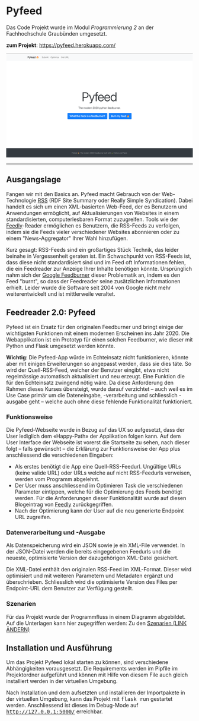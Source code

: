 # Pyfeed  
Das Code Projekt wurde im Modul *Programmierung 2* an der Fachhochschule Graubünden umgesetzt.   

**zum Projekt**: https://pyfeed.herokuapp.com/

![Cover image and start page of pyfeed](docs/01_pyfeed.png?raw=true "Cover image pyfeed")

---

## Ausgangslage 
Fangen wir mit den Basics an. Pyfeed macht Gebrauch von der Web-Technologie <a href="https://en.wikipedia.org/wiki/RSS" target="_blank">RSS</a> (RDF Site Summary oder Really Simple Syndication). Dabei handelt es sich um einen XML-basierten Web-Feed, der es Benutzern und Anwendungen ermöglicht, auf Aktualisierungen von Websites in einem standardisierten, computerlesbaren Format zuzugreifen. Tools wie der <a href="https://feedly.com/" target="_blank">Feedly</a>-Reader ermöglichen es Benutzern, die RSS-Feeds zu verfolgen, indem sie die Feeds vieler verschiedener Websites abonnieren oder zu einem "News-Aggregator" Ihrer Wahl hinzufügen.

Kurz gesagt: RSS-Feeds sind ein großartiges Stück Technik, das leider beinahe in Vergessenheit geraten ist. Ein Schwachpunkt von RSS-Feeds ist, dass diese nicht standardisiert sind und im Feed oft Informationen fehlen, die ein Feedreader zur Anzeige Ihrer Inhalte benötigen könnte. Ursprünglich nahm sich der <a href="https://feedburner.google.com/" target="_blank">Google Feedburner</a> dieser Problematik an, indem es den Feed "burnt", so dass der Feedreader seine zusätzlichen Informationen erhielt. Leider wurde die Software seit 2004 von Google nicht mehr weiterentwickelt und ist mittlerweile veraltet.


## Feedreader 2.0: Pyfeed
Pyfeed ist ein Ersatz für den originalen Feedburner und bringt einige der wichtigsten Funktionen mit einem modernen Erscheinen ins Jahr 2020. Die Webapplikation ist ein Prototyp für einen solchen Feedburner, wie dieser mit Python und Flask umgesetzt werden könnte. 

**Wichtig**: Die Pyfeed-App würde im Echteinsatz nicht funktionieren, könnte aber mit einigen Erweiterungen so angepasst werden, dass sie dies täte. So wird der Quell-RSS-Feed, welcher der Benutzer eingibt, etwa nicht regelmässige automatisch aktualisiert und neu erzeugt. Eine Funktion die für den Echteinsatz zwingend nötig wäre. Da diese Anforderung den Rahmen dieses Kurses übersteigt, wurde darauf verzichtet – auch weil es im Use Case primär um die Dateneingabe, -verarbeitung und schliesslich -ausgabe geht – welche auch ohne diese fehlende Funktionalität funktioniert. 


### Funktionsweise
Die Pyfeed-Webseite wurde in Bezug auf das UX so aufgesetzt, dass der User lediglich dem «Happy-Path» der Applikation folgen kann. Auf dem User Interface der Webseite ist vorerst die Startseite zu sehen, nach dieser folgt – falls gewünscht – die Erklärung zur Funktionsweise der App plus anschliessend die verschiedenen Eingaben:
 
* Als erstes benötigt die App eine Quell-RSS-Feedurl. Ungültige URLs (keine valide URL) oder URLs welche auf nicht RSS-Feedurls verweisen, werden vom Programm abgelehnt.
* Der User muss anschliessend im Optimieren Task die verschiedenen Parameter eintippen, welche für die Optimierung des Feeds benötigt werden. Für die Anforderungen dieser Funktionalität wurde auf diesen Blogeintrag von <a href="https://blog.feedly.com/10-ways-to-optimize-your-feed-for-feedly/" target="_blank">Feedly</a> zurückgegriffen. 
* Nach der Optimierung kann der User auf die neu generierte Endpoint URL zugreifen.


### Datenverarbeitung und -Ausgabe
Als Datenspeicherung wird ein JSON sowie je ein XML-File verwendet. In der JSON-Datei werden die bereits eingegebenen Feedurls und die neueste, optimisierte Version der dazugehörigen XML-Datei gesichert.

Die XML-Datei enthält den originalen RSS-Feed im XML-Format. Dieser wird optimisiert und mit weiteren Parametern und Metadaten ergänzt und überschrieben. Schliesslich wird die optimisierte Version des Files per Endpoint-URL dem Benutzer zur Verfügung gestellt.


### Szenarien 
Für das Projekt wurde der Programmfluss in einem Diagramm abgebildet. Auf die Unterlagen kann hier zugegriffen werden: Zu den <a href="https://example.com" target="_blank">Szenarien (LINK ÄNDERN)</a>

## Installation und Ausführung
Um das Projekt Pyfeed lokal starten zu können, sind verschiedene Abhängigkeiten vorausgesetzt. Die Requirements werden im Pipfile im Projektordner aufgeführt und können mit Hilfe von diesem File auch gleich installiert werden in der virtuellen Umgebung.

Nach Installation und dem aufsetzten und installieren der Importpakete in der virtuellen Umgebung, kann das Projekt mit <tt>flask run</tt> gestartet werden. Anschliessend ist dieses im Debug-Mode auf <tt>http://127.0.0.1:5000/</tt> erreichbar.
